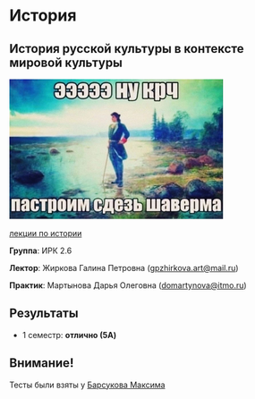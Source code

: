 # История
## История русской культуры в контексте мировой культуры

<img alt="pls expell me" src="https://github.com/Gastozavr/itmo/blob/main/pictures/history.jpg" height="250">

[лекции по истории](https://disk.yandex.ru/d/8pxwf3wspCZphA)

**Группа**: ИРК 2.6

**Лектор**: Жиркова Галина Петровна (gpzhirkova.art@mail.ru)

**Практик**: Мартынова Дарья Олеговна (domartynova@itmo.ru)

## Результаты

- 1 семестр: **отлично (5A)**

## Внимание!

Тесты были взяты у [Барсукова Максима](https://github.com/maxbarsukov)
